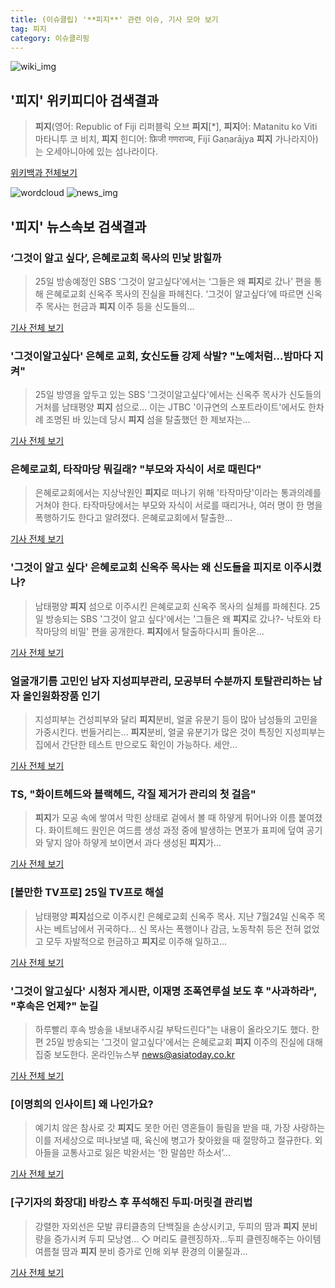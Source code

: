 ```yaml
---
title: (이슈클립) '**피지**' 관련 이슈, 기사 모아 보기
tag: 피지
category: 이슈클리핑
---
```

![wiki_img](https://user-images.githubusercontent.com/42597476/44503234-41136a80-a6d0-11e8-9071-6fc6418eafe4.png)
## **'**피지**'** 위키피디아 검색결과
>**피지**(영어: Republic of Fiji 리퍼블릭 오브 **피지**[*], **피지**어: Matanitu ko Viti 마타니투 코 비치, **피지** 힌디어: फ़िजी गणराज्य, Fijī Gaṇarājya **피지** 가나라지아)는 오세아니아에 있는 섬나라이다.

<a href="https://ko.wikipedia.org/wiki/피지" target="_blank">위키백과 전체보기</a>

![wordcloud](https://s3.ap-northeast-2.amazonaws.com/lyrics101-wordcloud/2018-08-25-1535166117.png)
![news_img](https://user-images.githubusercontent.com/42597476/44507050-1206f400-a6e4-11e8-8d98-7ffbfebb353f.png)
## **'**피지**'** 뉴스속보 검색결과
### ‘그것이 알고 싶다’, 은혜로교회 목사의 민낯 밝힐까

>25일 방송예정인 SBS ‘그것이 알고싶다’에서는 ‘그들은 왜 **피지**로 갔나’ 편을 통해 은혜로교회 신옥주 목사의 진실을 파헤친다. ‘그것이 알고싶다’에 따르면 신옥주 목사는 헌금과 **피지** 이주 등을 신도들의...

<a href="http://www.dailian.co.kr/news/view/734888/?sc=naver" target="_blank">기사 전체 보기</a>

### '그것이알고싶다' 은혜로 교회, 女신도들 강제 삭발? "노예처럼…밤마다 지켜"

>25일 방영을 앞두고 있는 SBS '그것이알고싶다'에서는 신옥주 목사가 신도들의 거처를 남태평양 **피지** 섬으로... 이는 JTBC '이규연의 스포트라이트'에서도 한차례 조명된 바 있는데 당시 **피지** 섬을 탈출했던 한 제보자는...

<a href="http://www.newstown.co.kr/news/articleView.html?idxno=337960" target="_blank">기사 전체 보기</a>

### 은혜로교회, 타작마당 뭐길래? "부모와 자식이 서로 때린다"

>은혜로교회에서는 지상낙원인 **피지**로 떠나기 위해 '타작마당'이라는 통과의례를 거쳐야 한다. 타작마당에서는 부모와 자식이 서로를 때리거나, 여러 명이 한 명을 폭행하기도 한다고 알려졌다. 은혜로교회에서 탈출한...

<a href="http://www.ggilbo.com/news/articleView.html?idxno=539268" target="_blank">기사 전체 보기</a>

### '그것이 알고 싶다' 은혜로교회 신옥주 목사는 왜 신도들을 **피지**로 이주시켰나?

>남태평양 **피지** 섬으로 이주시킨 은혜로교회 신옥주 목사의 실체를 파헤친다. 25일 방송되는 SBS '그것이 알고 싶다'에서는 '그들은 왜 **피지**로 갔나?- 낙토와 타작마당의 비밀' 편을 공개한다. **피지**에서 탈출하다시피 돌아온...

<a href="http://www.newspim.com/news/view/20180824000135" target="_blank">기사 전체 보기</a>

### 얼굴개기름 고민인 남자 지성피부관리, 모공부터 수분까지 토탈관리하는 남자 올인원화장품 인기

>지성피부는 건성피부와 달리 **피지**분비, 얼굴 유분기 등이 많아 남성들의 고민을 가중시킨다. 번들거리는... **피지**분비, 얼굴 유분기가 많은 것이 특징인 지성피부는 집에서 간단한 테스트 만으로도 확인이 가능하다. 세안...

<a href="http://www.seoulwire.com/news/articleView.html?idxno=23943" target="_blank">기사 전체 보기</a>

### TS, "화이트헤드와 블랙헤드, 각질 제거가 관리의 첫 걸음"

>**피지**가 모공 속에 쌓여서 막힌 상태로 겉에서 볼 때 하얗게 튀어나와 이름 붙여졌다. 화이트헤드 원인은 여드름 생성 과정 중에 발생하는 면포가 표피에 덮여 공기와 닿지 않아 하얗게 보이면서 과다 생성된 **피지**가...

<a href="http://www.newskr.kr/news/articleView.html?idxno=13898" target="_blank">기사 전체 보기</a>

### [볼만한 TV프로] 25일 TV프로 해설

>남태평양 **피지**섬으로 이주시킨 은혜로교회 신옥주 목사. 지난 7월24일 신옥주 목사는 베트남에서 귀국하다... 신 목사는 폭행이나 감금, 노동착취 등은 전혀 없었고 모두 자발적으로 헌금하고 **피지**로 이주해 일하고...

<a href="http://www.yeongnam.com/mnews/newsview.do?mode=newsView&newskey=20180825.010160824230001" target="_blank">기사 전체 보기</a>

### '그것이 알고싶다' 시청자 게시판, 이재명 조폭연루설 보도 후 "사과하라", "후속은 언제?" 눈길

>하루빨리 후속 방송을 내보내주시길 부탁드린다"는 내용이 올라오기도 했다. 한편 25일 방송되는 '그것이 알고싶다'에서는 은혜로교회 **피지** 이주의 진실에 대해 집중 보도한다. 온라인뉴스부 news@asiatoday.co.kr

<a href="http://www.asiatoday.co.kr/view.php?key=20180825000730441" target="_blank">기사 전체 보기</a>

### [이명희의 인사이트] 왜 나인가요?

>예기치 않은 참사로 갓 **피지**도 못한 어린 영혼들이 들림을 받을 때, 가장 사랑하는 이를 저세상으로 떠나보낼 때, 육신에 병고가 찾아왔을 때 절망하고 절규한다. 외아들을 교통사고로 잃은 박완서는 ‘한 말씀만 하소서’...

<a href="http://news.kmib.co.kr/article/view.asp?arcid=0923996362&code=11171420&cp=nv" target="_blank">기사 전체 보기</a>

### [구기자의 화장대] 바캉스 후 푸석해진 두피·머릿결 관리법

>강렬한 자외선은 모발 큐티클층의 단백질을 손상시키고, 두피의 땀과 **피지** 분비량을 증가시켜 두피 모낭염... ◇ 머리도 클렌징하자...두피 클렌징해주는 아이템  여름철 땀과 **피지** 분비 증가로 인해 외부 환경의 이물질과...

<a href="http://www.kukinews.com/news/article.html?no=579248" target="_blank">기사 전체 보기</a>


